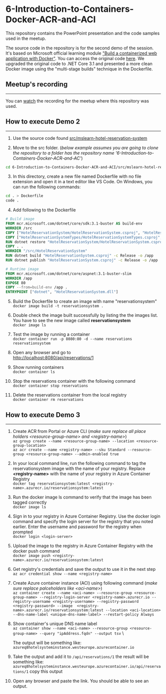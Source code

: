 # 6-Introduction-to-Containers-Docker-ACR-and-ACI
This repository contains the PowerPoint presentation and the code samples used in the meetup.

The source code in the repository is for the second demo of the session. It's based on Microsoft official learning module ["Build a containerized web application with Docker"](https://docs.microsoft.com/en-us/learn/modules/intro-to-containers/). You can access the original code [here](https://github.com/MicrosoftDocs/mslearn-hotel-reservation-system). We upgraded the original code to .NET Core 3.1 and presented a more clean Docker image using the "multi-stage builds" technique in the Dockerfile.

## Meetup's recording
---
You can [watch](https://youtu.be/x1rqf8mHXfE) the recording for the meetup where this repository was used.


## How to execute Demo 2
---
1.	Use the source code found [src/mslearn-hotel-reservation-system](src/mslearn-hotel-reservation-system)

2.	Move to the src folder. (*below example assumes you are going to clone the repository to a folder has the repository name '6-Introduction-to-Containers-Docker-ACR-and-AC'*)
```bash
cd 6-Introduction-to-Containers-Docker-ACR-and-ACI/src/mslearn-hotel-reservation-system/src
```

3.	In this directory, create a new file named Dockerfile with no file extension and open it in a text editor like VS Code. On Windows, you can run the following commands:
```bash
cd . > Dockerfile
code .
```

4.	Add following to the Dockerfile

```Dockerfile
# Build image
FROM mcr.microsoft.com/dotnet/core/sdk:3.1-buster AS build-env
WORKDIR /src
COPY ["HotelReservationSystem/HotelReservationSystem.csproj", "HotelReservationSystem/"]
COPY ["HotelReservationSystemTypes/HotelReservationSystemTypes.csproj", "HotelReservationSystemTypes/"]
RUN dotnet restore "HotelReservationSystem/HotelReservationSystem.csproj"
COPY . .
WORKDIR "/src/HotelReservationSystem"
RUN dotnet build "HotelReservationSystem.csproj" -c Release -o /app
RUN dotnet publish "HotelReservationSystem.csproj" -c Release -o /app

# Runtime image
FROM mcr.microsoft.com/dotnet/core/aspnet:3.1-buster-slim
WORKDIR /app
EXPOSE 80
COPY --from=build-env /app .
ENTRYPOINT ["dotnet", "HotelReservationSystem.dll"]
```

5.	Build the Dockerfile to create an image with name "reservationsystem" \
`docker image build -t reservationsystem .`

6. Double check the image built successfully by listing the the images list. You have to see the new image called **reservationsystem** \
`docker image ls`

7.	Test the image by running a container \
`docker container run -p 8080:80 -d --name reservations reservationsystem`

8. Open any browser and go to \
[http://localhost:8080/api/reservations/1](http://localhost:8080/api/reservations/1)

9.	Show running containers \
`docker container ls`

10.	Stop the reservations container with the following command \
`docker container stop reservations`

11.	Delete the reservations container from the local registry \
`docker container rm reservations`

## How to execute Demo 3
---
1.	Create ACR from Portal or Azure CLI (*make sure replace all place holders \<resource-group-name> and \<registry-name>*)\
`az group create --name <resource-group-name> --location <resource-group-location>` \
`az acr create --name <registry-name> --sku Standard --resource-group <resource-group-name> --admin-enabled true`

2.	In your local command line, run the following command to tag the reservationsystem image with the name of your registry. Replace **\<registry-name>** with the name of your registry in Azure Container Registry \
`docker tag reservationsystem:latest <registry-name>.azurecr.io/reservationsystem:latest`

3.	Run the docker image ls command to verify that the image has been tagged correctly \
`docker image ls`

4.	Sign in to your registry in Azure Container Registry. Use the docker login command and specify the login server for the registry that you noted earlier. Enter the username and password for the registry when prompted \
`docker login <login-server>`

5.	Upload the image to the registry in Azure Container Registry with the docker push command \
`docker image push <registry-name>.azurecr.io/reservationsystem:latest`

6. Get registry's credentials and save the output to use it in the next step \
`az acr credential show --name <registry-name>`

7. Create Azure container instance (ACI) using following command (*make sure replace palceholders like \<aci-name>*) \
`az container create --name <aci-name> --resource-group <resource-group-name> --registry-login-server <registry-name>.azurecr.io --registry-username <registry-username> --registry-password <registry-password> --image  <registry-name>.azurecr.io/reservationsystem:latest --location <aci-location> --dns-name-label <unique-dns-name-label> --restart-policy Always`
 
 8. Show container's unique DNS name label \
 `az container show --name <aci-name> --resource-group <resource-group-name> --query "ipAddress.fqdn" --output tsv` \

    The output will be something like: \
    `azureq8hotelsysteminstance.westeurope.azurecontainer.io`


 9. Take the output and add it to `/api/reservations/1` the result will be something like: `azureq8hotelsysteminstance.westeurope.azurecontainer.io/api/reservations/1` copy this output

 10. Open any browser and paste the link. You should be able to see an output.

